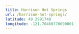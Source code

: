 ```yaml
---
title: Harrison Hot Springs
url: /harrison-hot-springs/
latitude: 49.2991748
longitude: -121.78460770000001
---
```

